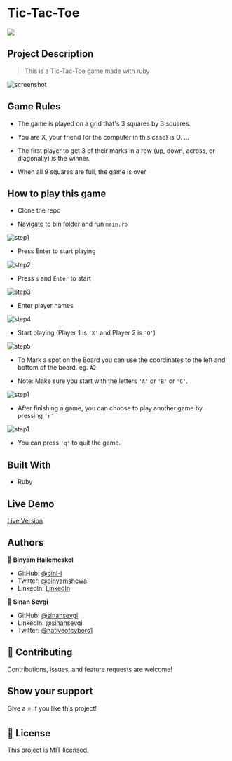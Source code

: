 # Tic-Tac-Toe
![](https://img.shields.io/badge/Microverse-blueviolet)

## Project Description

> This is a Tic-Tac-Toe game made with ruby

![screenshot](./screenshots/step1.png)

## Game Rules

* The game is played on a grid that's 3 squares by 3 squares.

* You are X, your friend (or the computer in this case) is O. ...

* The first player to get 3 of their marks in a row (up, down, across, or diagonally) is the winner.

* When all 9 squares are full, the game is over

## How to play this game

* Clone the repo

* Navigate to bin folder and run ```main.rb```

![step1](./screenshots/step1.png)

* Press Enter to start playing

![step2](./screenshots/step2.png)

* Press ```s``` and ```Enter``` to start

![step3](./screenshots/step3.png)

* Enter player names

![step4](./screenshots/step4.png)

* Start playing (Player 1 is ```'X'``` and Player 2 is ```'O'```) 

![step5](./screenshots/step5.png)

* To Mark a spot on the Board you can use the coordinates to the left and bottom of the board. eg. ```A2``` 

* Note: Make sure you start  with the letters ```'A'``` or ```'B'``` or ```'C'```.

![step1](./screenshots/step6.png)

* After finishing a game, you can choose to play another game by pressing ```'r'```

![step1](./screenshots/step7.png)

* You can press ```'q'``` to quit the game.

## Built With

- Ruby

## Live Demo

[Live Version](https://repl.it/@sinansevgi/Tic-Tac-Toe#main.sh)

## Authors

👤 **Binyam Hailemeskel**

- GitHub: [@bini-i](https://github.com/bini-i)
- Twitter: [@binyamshewa](https://twitter.com/binyamshewa)
- LinkedIn: [LinkedIn](https://www.linkedin.com/in/binyam-hailemeskel-728048151/)

👤 **Sinan Sevgi**

- GitHub: [@sinansevgi](https://github.com/sinansevgi)
- LinkedIn: [@sinansevgi](https://www.linkedin.com/in/sinan-s-52559437/)
- Twitter: [@nativeofcybers1](https://twitter.com/nativeofcybers1)

## 🤝 Contributing

Contributions, issues, and feature requests are welcome!

## Show your support

Give a ⭐️ if you like this project!

## 📝 License

This project is [MIT](./LICENSE) licensed.

